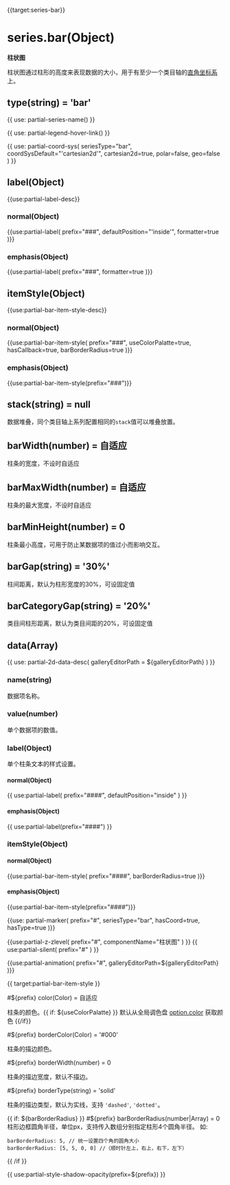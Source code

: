 {{target:series-bar}}

# series.bar(Object)

**柱状图**

柱状图通过柱形的高度来表现数据的大小，用于有至少一个类目轴的[直角坐标系](~grid)上。

## type(string) = 'bar'

{{ use: partial-series-name() }}

{{ use: partial-legend-hover-link() }}

{{ use: partial-coord-sys(
    seriesType="bar",
    coordSysDefault="'cartesian2d'",
    cartesian2d=true,
    polar=false,
    geo=false
) }}

## label(Object)
{{use:partial-label-desc}}
### normal(Object)
{{use:partial-label(
    prefix="###",
    defaultPosition="'inside'",
    formatter=true
)}}
### emphasis(Object)
{{use:partial-label(
    prefix="###",
    formatter=true
)}}

## itemStyle(Object)
{{use:partial-bar-item-style-desc}}
### normal(Object)
{{use:partial-bar-item-style(
    prefix="###",
    useColorPalatte=true,
    hasCallback=true,
    barBorderRadius=true
)}}
### emphasis(Object)
{{use:partial-bar-item-style(prefix="###")}}


## stack(string) = null
数据堆叠，同个类目轴上系列配置相同的`stack`值可以堆叠放置。

## barWidth(number) = 自适应
柱条的宽度，不设时自适应

## barMaxWidth(number) = 自适应
柱条的最大宽度，不设时自适应

## barMinHeight(number) = 0
柱条最小高度，可用于防止某数据项的值过小而影响交互。

## barGap(string) = '30%'
柱间距离，默认为柱形宽度的30%，可设固定值

## barCategoryGap(string) = '20%'
类目间柱形距离，默认为类目间距的20%，可设固定值

## data(Array)

{{ use: partial-2d-data-desc(
    galleryEditorPath = ${galleryEditorPath}
) }}

### name(string)
数据项名称。

### value(number)
单个数据项的数值。

### label(Object)
单个柱条文本的样式设置。
#### normal(Object)
{{ use:partial-label(
    prefix="####",
    defaultPosition="inside"
) }}
#### emphasis(Object)
{{ use:partial-label(prefix="####") }}

### itemStyle(Object)
#### normal(Object)
{{use:partial-bar-item-style(
    prefix="####",
    barBorderRadius=true
)}}
#### emphasis(Object)
{{use:partial-bar-item-style(prefix="####")}}

{{use: partial-marker(
    prefix="#",
    seriesType="bar",
    hasCoord=true,
    hasType=true
)}}

{{use:partial-z-zlevel(
    prefix="#",
    componentName="柱状图"
) }}
{{ use:partial-silent(
    prefix="#"
) }}

{{use:partial-animation(
    prefix="#",
    galleryEditorPath=${galleryEditorPath}
)}}


{{ target:partial-bar-item-style }}

#${prefix} color(Color) = 自适应

柱条的颜色。{{ if: ${useColorPalatte} }} 默认从全局调色盘 [option.color](~color) 获取颜色 {{/if}}

#${prefix} borderColor(Color) = '#000'

柱条的描边颜色。

#${prefix} borderWidth(number) = 0

柱条的描边宽度，默认不描边。

#${prefix} borderType(string) = 'solid'

柱条的描边类型，默认为实线，支持 `'dashed'`, `'dotted'`。

{{ if: ${barBorderRadius} }}
#${prefix} barBorderRadius(number|Array) = 0
柱形边框圆角半径，单位px，支持传入数组分别指定柱形4个圆角半径。
如:
```
barBorderRadius: 5, // 统一设置四个角的圆角大小
barBorderRadius: [5, 5, 0, 0] //（顺时针左上，右上，右下，左下）
```
{{ /if }}

{{ use:partial-style-shadow-opacity(prefix=${prefix}) }}

